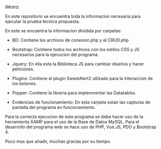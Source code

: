 iMotriz

En este repositorio se encuentra toda la informacion necesaria para ejecutar la prueba tecnica propuesta.

En este se encuentra la informacion dividida por carpetas:

* BD: Contiene los archivos de conexion.php y el CRUD.php
* Bootstrap: Contiene todos los archivos con los estilos CSS y JS necesarios para la ejecucion del programa.
* Jquery: En ella esta la Biblioteca JS para cambiar diseños y hacer peticiones.
* Plugins: Contiene el plugin SweetAlert2 utlizado para la interaccion de los botones.
* Popper: Contiene la libreria para implemnentar las Datatables.

* Evidencias de funcionamiento: En esta carpeta estan las capturas de pantalla del programa en funcionamiento.

Para la correcta ejecucion de este programa se debe hacer uso de la herramienta XAMP para el uso de la Base de Datos MySQL.
Para el desarrollo del programa web se hace uso de PHP, Vue.JS, PDO y Bootstrap 4.

Poco mas que añadir, muchas gracias por su tiempo.




